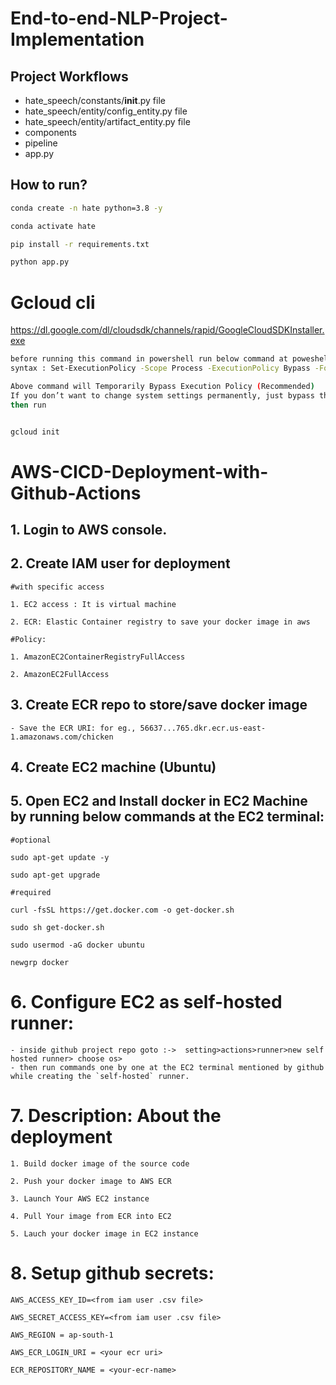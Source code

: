 # End-to-end-NLP-Project-Implementation


## Project Workflows

- hate_speech/constants/__init__.py file  
- hate_speech/entity/config_entity.py file
- hate_speech/entity/artifact_entity.py file     
- components
- pipeline
- app.py


## How to run?

```bash
conda create -n hate python=3.8 -y
```

```bash
conda activate hate
```

```bash
pip install -r requirements.txt
```

```bash
python app.py
```


# Gcloud cli
https://dl.google.com/dl/cloudsdk/channels/rapid/GoogleCloudSDKInstaller.exe

```bash
before running this command in powershell run below command at poweshell cli :  
syntax : Set-ExecutionPolicy -Scope Process -ExecutionPolicy Bypass -Force

Above command will Temporarily Bypass Execution Policy (Recommended)
If you don’t want to change system settings permanently, just bypass the policy for the current session:
then run


gcloud init
```


# AWS-CICD-Deployment-with-Github-Actions

## 1. Login to AWS console.

## 2. Create IAM user for deployment

	#with specific access

	1. EC2 access : It is virtual machine

	2. ECR: Elastic Container registry to save your docker image in aws

	#Policy:

	1. AmazonEC2ContainerRegistryFullAccess

	2. AmazonEC2FullAccess

	
## 3. Create ECR repo to store/save docker image
    - Save the ECR URI: for eg., 56637...765.dkr.ecr.us-east-1.amazonaws.com/chicken

	
## 4. Create EC2 machine (Ubuntu) 

## 5. Open EC2 and Install docker in EC2 Machine by running below commands at the EC2 terminal:
	
	#optional

	sudo apt-get update -y

	sudo apt-get upgrade
	
	#required

	curl -fsSL https://get.docker.com -o get-docker.sh

	sudo sh get-docker.sh

	sudo usermod -aG docker ubuntu

	newgrp docker
	
# 6. Configure EC2 as self-hosted runner:
    - inside github project repo goto :->  setting>actions>runner>new self hosted runner> choose os> 
	- then run commands one by one at the EC2 terminal mentioned by github while creating the `self-hosted` runner.

# 7. Description: About the deployment

	1. Build docker image of the source code

	2. Push your docker image to AWS ECR

	3. Launch Your AWS EC2 instance

	4. Pull Your image from ECR into EC2

	5. Lauch your docker image in EC2 instance

# 8. Setup github secrets:

    AWS_ACCESS_KEY_ID=<from iam user .csv file>

    AWS_SECRET_ACCESS_KEY=<from iam user .csv file>

    AWS_REGION = ap-south-1

    AWS_ECR_LOGIN_URI = <your ecr uri>

    ECR_REPOSITORY_NAME = <your-ecr-name>

